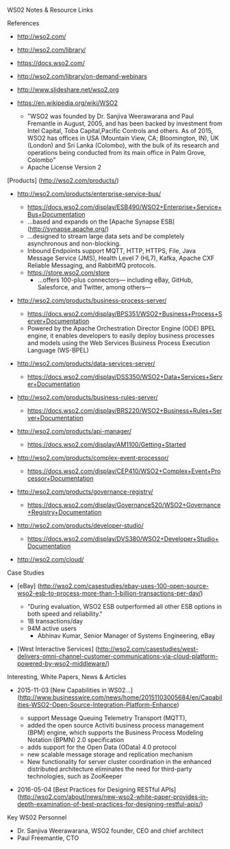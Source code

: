 WS02 Notes & Resource Links


References
* http://wso2.com/
* http://wso2.com/library/
* https://docs.wso2.com/
* http://wso2.com/library/on-demand-webinars
* http://www.slideshare.net/wso2.org

* https://en.wikipedia.org/wiki/WSO2
  * "WSO2 was founded by Dr. Sanjiva Weerawarana and Paul Fremantle in August, 2005, and has been backed by investment from Intel Capital, Toba Capital,Pacific Controls and others. As of 2015, WSO2 has offices in USA (Mountain View, CA; Bloomington, IN), UK (London) and Sri Lanka (Colombo), with the bulk of its research and operations being conducted from its main office in Palm Grove, Colombo"
  * Apache License Version 2

[Products] (http://wso2.com/products/)
* http://wso2.com/products/enterprise-service-bus/
  * https://docs.wso2.com/display/ESB490/WSO2+Enterprise+Service+Bus+Documentation
  * ...based and expands on the [Apache Synapse ESB] (http://synapse.apache.org/)
  * ...designed to stream large data sets and be completely asynchronous and non-blocking. 
  * Inbound Endpoints support MQTT, HTTP, HTTPS, File, Java Message Service (JMS), Health Level 7 (HL7), Kafka, Apache CXF Reliable Messaging, and RabbitMQ protocols. 
  * https://store.wso2.com/store 
    * ...offers 100-plus connectors— including eBay, GitHub, Salesforce, and Twitter, among others—

* http://wso2.com/products/business-process-server/
  * https://docs.wso2.com/display/BPS351/WSO2+Business+Process+Server+Documentation
  * Powered by the Apache Orchestration Director Engine (ODE) BPEL engine, it enables developers to easily deploy business processes and models using the Web Services Business Process Execution Language (WS-BPEL)

* http://wso2.com/products/data-services-server/
  * https://docs.wso2.com/display/DSS350/WSO2+Data+Services+Server+Documentation

* http://wso2.com/products/business-rules-server/
  * https://docs.wso2.com/display/BRS220/WSO2+Business+Rules+Server+Documentation

* http://wso2.com/products/api-manager/
  * https://docs.wso2.com/display/AM1100/Getting+Started 

* http://wso2.com/products/complex-event-processor/
  * https://docs.wso2.com/display/CEP410/WSO2+Complex+Event+Processor+Documentation

* http://wso2.com/products/governance-registry/
  * https://docs.wso2.com/display/Governance520/WSO2+Governance+Registry+Documentation

* http://wso2.com/products/developer-studio/
  * https://docs.wso2.com/display/DVS380/WSO2+Developer+Studio+Documentation

* http://wso2.com/cloud/


Case Studies
* [eBay] (http://wso2.com/casestudies/ebay-uses-100-open-source-wso2-esb-to-process-more-than-1-billion-transactions-per-day/)
  * "During evaluation, WSO2 ESB outperformed all other ESB options in both speed and reliability."
  * 1B transactions/day
  * 94M active users
    * Abhinav Kumar, Senior Manager of Systems Engineering, eBay

* [West Interactive Services] (http://wso2.com/casestudies/west-delivers-omni-channel-customer-communications-via-cloud-platform-powered-by-wso2-middleware/)



Interesting, White Papers,  News & Articles
* 2015-11-03 [New Capabilities in WS02...] (http://www.businesswire.com/news/home/20151103005684/en/Capabilities-WSO2-Open-Source-Integration-Platform-Enhance)
  * support Message Queuing Telemetry Transport (MQTT),
  * added the open source Activiti business process management (BPM) engine, which supports the Business Process Modeling Notation (BPMN) 2.0 specification
  * adds support for the Open Data (OData) 4.0 protocol
  * new scalable message storage and replication mechanism
  * New functionality for server cluster coordination in the enhanced distributed architecture eliminates the need for third-party technologies, such as ZooKeeper

* 2016-05-04 [Best Practices for Designing RESTful APIs] (http://wso2.com/about/news/new-wso2-white-paper-provides-in-depth-examination-of-best-practices-for-designing-restful-apis/)



Key WS02 Personnel
* Dr. Sanjiva Weerawarana, WSO2 founder, CEO and chief architect
* Paul Freemantle, CTO


